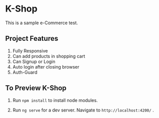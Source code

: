 # K-Shop

This is a sample e-Commerce test.

## Project Features

1. Fully Responsive
2. Can add products in shopping cart 
3. Can Signup or Login
4. Auto login after closing browser
5. Auth-Guard

## To Preview K-Shop

1. Run `npm install` to install node modules.

2. Run `ng serve` for a dev server. Navigate to `http://localhost:4200/` .

